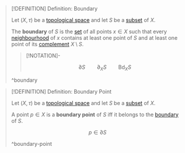 >[!DEFINITION] Definition: Boundary
>
>Let $(X, \tau)$ be a [topological space](../Topological%20Spaces/Topological%20Space.md) and let $S$ be a [subset](../../Set%20Theory/Subset.md) of $X$.
>
>The **boundary** of $S$ is the [set](../../Set%20Theory/Set.md) of all points $x \in X$ such that every [neighbourhood](../Topological%20Spaces/Neighbourhoods.md) of $x$ contains at least one point of $S$ and at least one point of its [complement](../../Set%20Theory/Complement.md) $X \setminus S$.
>
>>[!NOTATION]-
>>
>>$$
>>\partial S \qquad \partial_X S \qquad \operatorname{Bd}_X S
>>$$
>>
>
>^boundary
>

>[!DEFINITION] Definition: Boundary Point
>
>Let $(X, \tau)$ be a [topological space](../Topological%20Spaces/Topological%20Space.md) and let $S$ be a [subset](../../Set%20Theory/Subset.md) of $X$.
>
>A point $p \in X$ is a **boundary point** of $S$ iff it belongs to the [boundary](Boundary.md) of $S$.
>
>$$
>p \in \partial S
>$$
>
>^boundary-point
>